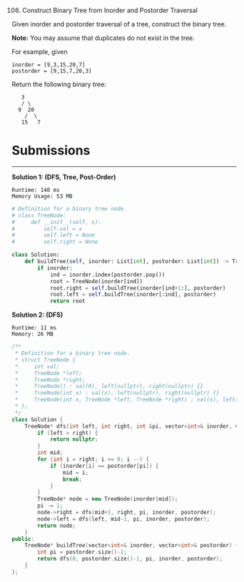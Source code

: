 106. Construct Binary Tree from Inorder and Postorder Traversal

Given inorder and postorder traversal of a tree, construct the binary tree.

**Note:**
You may assume that duplicates do not exist in the tree.

For example, given
```
inorder = [9,3,15,20,7]
postorder = [9,15,7,20,3]
```

Return the following binary tree:
```
   3
   / \
  9  20
    /  \
   15   7
```

# Submissions
---
**Solution 1: (DFS, Tree, Post-Order)**
```
Runtime: 140 ms
Memory Usage: 53 MB
```
```python
# Definition for a binary tree node.
# class TreeNode:
#     def __init__(self, x):
#         self.val = x
#         self.left = None
#         self.right = None

class Solution:
    def buildTree(self, inorder: List[int], postorder: List[int]) -> TreeNode:
        if inorder:
            ind = inorder.index(postorder.pop())
            root = TreeNode(inorder[ind])
            root.right = self.buildTree(inorder[ind+1:], postorder)
            root.left = self.buildTree(inorder[:ind], postorder)
            return root
```

**Solution 2: (DFS)**
```
Runtime: 11 ms
Memory: 26 MB
```
```c++
/**
 * Definition for a binary tree node.
 * struct TreeNode {
 *     int val;
 *     TreeNode *left;
 *     TreeNode *right;
 *     TreeNode() : val(0), left(nullptr), right(nullptr) {}
 *     TreeNode(int x) : val(x), left(nullptr), right(nullptr) {}
 *     TreeNode(int x, TreeNode *left, TreeNode *right) : val(x), left(left), right(right) {}
 * };
 */
class Solution {
    TreeNode* dfs(int left, int right, int &pi, vector<int>& inorder, vector<int>& postorder) {
        if (left > right) {
            return nullptr;
        }
        int mid;
        for (int i = right; i >= 0; i --) {
            if (inorder[i] == postorder[pi]) {
                mid = i;
                break;
            }
        }
        TreeNode* node = new TreeNode(inorder[mid]);
        pi -= 1;
        node->right = dfs(mid+1, right, pi, inorder, postorder);
        node->left = dfs(left, mid-1, pi, inorder, postorder);
        return node;
    }
public:
    TreeNode* buildTree(vector<int>& inorder, vector<int>& postorder) {
        int pi = postorder.size()-1;
        return dfs(0, postorder.size()-1, pi, inorder, postorder);
    }
};
```
